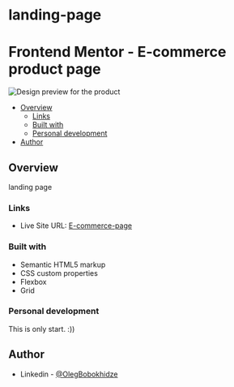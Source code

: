 # landing-page
# Frontend Mentor - E-commerce product page

![Design preview for the product](desktop-preview.jpg)

- [Overview](#overview)
  - [Links](#links)
  - [Built with](#built-with)
  - [Personal development](#personal-development)
- [Author](#author)

## Overview

landing page

### Links

- Live Site URL: [E-commerce-page](https://olegbobokhidze.github.io/E-commerce-page/)


### Built with

- Semantic HTML5 markup
- CSS custom properties
- Flexbox
- Grid


### Personal development

This is only start. :))

## Author

- Linkedin - [@OlegBobokhidze](https://www.linkedin.com/in/oleg-bobokhidze-083656241)
